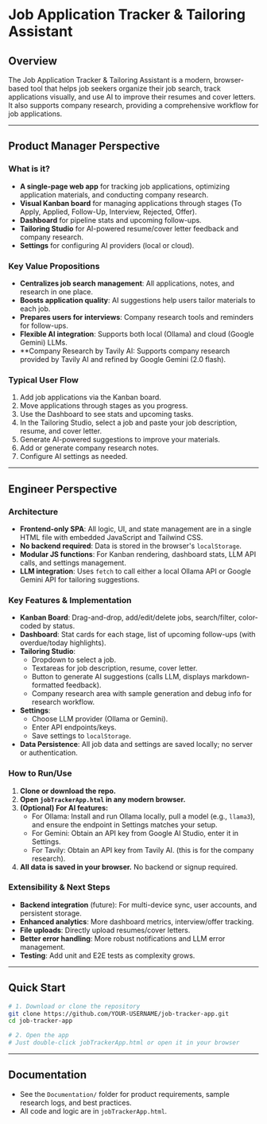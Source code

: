 # Job Application Tracker & Tailoring Assistant

## Overview

The Job Application Tracker & Tailoring Assistant is a modern, browser-based tool that helps job seekers organize their job search, track applications visually, and use AI to improve their resumes and cover letters. It also supports company research, providing a comprehensive workflow for job applications.

---

## Product Manager Perspective

### What is it?
- **A single-page web app** for tracking job applications, optimizing application materials, and conducting company research.
- **Visual Kanban board** for managing applications through stages (To Apply, Applied, Follow-Up, Interview, Rejected, Offer).
- **Dashboard** for pipeline stats and upcoming follow-ups.
- **Tailoring Studio** for AI-powered resume/cover letter feedback and company research.
- **Settings** for configuring AI providers (local or cloud).

### Key Value Propositions
- **Centralizes job search management**: All applications, notes, and research in one place.
- **Boosts application quality**: AI suggestions help users tailor materials to each job.
- **Prepares users for interviews**: Company research tools and reminders for follow-ups.
- **Flexible AI integration**: Supports both local (Ollama) and cloud (Google Gemini) LLMs.
- **Company Research by Tavily AI: Supports company research provided by Tavily AI and refined by Google Gemini (2.0 flash).

### Typical User Flow
1. Add job applications via the Kanban board.
2. Move applications through stages as you progress.
3. Use the Dashboard to see stats and upcoming tasks.
4. In the Tailoring Studio, select a job and paste your job description, resume, and cover letter.
5. Generate AI-powered suggestions to improve your materials.
6. Add or generate company research notes.
7. Configure AI settings as needed.

---

## Engineer Perspective

### Architecture
- **Frontend-only SPA**: All logic, UI, and state management are in a single HTML file with embedded JavaScript and Tailwind CSS.
- **No backend required**: Data is stored in the browser's `localStorage`.
- **Modular JS functions**: For Kanban rendering, dashboard stats, LLM API calls, and settings management.
- **LLM integration**: Uses `fetch` to call either a local Ollama API or Google Gemini API for tailoring suggestions.

### Key Features & Implementation
- **Kanban Board**: Drag-and-drop, add/edit/delete jobs, search/filter, color-coded by status.
- **Dashboard**: Stat cards for each stage, list of upcoming follow-ups (with overdue/today highlights).
- **Tailoring Studio**: 
  - Dropdown to select a job.
  - Textareas for job description, resume, cover letter.
  - Button to generate AI suggestions (calls LLM, displays markdown-formatted feedback).
  - Company research area with sample generation and debug info for research workflow.
- **Settings**: 
  - Choose LLM provider (Ollama or Gemini).
  - Enter API endpoints/keys.
  - Save settings to `localStorage`.
- **Data Persistence**: All job data and settings are saved locally; no server or authentication.

### How to Run/Use
1. **Clone or download the repo.**
2. **Open `jobTrackerApp.html` in any modern browser.**
3. **(Optional) For AI features:**
   - For Ollama: Install and run Ollama locally, pull a model (e.g., `llama3`), and ensure the endpoint in Settings matches your setup.
   - For Gemini: Obtain an API key from Google AI Studio, enter it in Settings.
   - For Tavily: Obtain an API key from Tavily AI. (this is for the company research).
4. **All data is saved in your browser.** No backend or signup required.

### Extensibility & Next Steps
- **Backend integration** (future): For multi-device sync, user accounts, and persistent storage.
- **Enhanced analytics**: More dashboard metrics, interview/offer tracking.
- **File uploads**: Directly upload resumes/cover letters.
- **Better error handling**: More robust notifications and LLM error management.
- **Testing**: Add unit and E2E tests as complexity grows.

---

## Quick Start

```sh
# 1. Download or clone the repository
git clone https://github.com/YOUR-USERNAME/job-tracker-app.git
cd job-tracker-app

# 2. Open the app
# Just double-click jobTrackerApp.html or open it in your browser
```

---

## Documentation

- See the `Documentation/` folder for product requirements, sample research logs, and best practices.
- All code and logic are in `jobTrackerApp.html`. 
